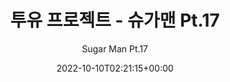 ---
title: "투유 프로젝트 - 슈가맨 Pt.17"
subtitle: "Sugar Man Pt.17"
description: "合作單曲"
icon: "library_music"
weight: 500000000
date: 2022-10-10T02:21:15+00:00
lastmod: 2022-10-10T02:21:15+00:00
draft: false
images: []
---